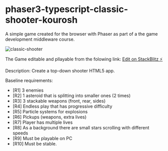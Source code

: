 # phaser3-typescript-classic-shooter-kourosh

A simple game created for the browser with Phaser as part of a the game development middleware course.


![classic-shooter](https://user-images.githubusercontent.com/26629624/77252976-ca49a500-6c57-11ea-97bd-6db312c52c39.gif)


The Game editable and pllayable from the folowing link: [Edit on StackBlitz ⚡️](https://stackblitz.com/edit/phaser3-typescript-classic-shooter-kourosh)

Description:  Create a top-down shooter HTML5 app.

Baseline requirements:
<ul>
<li>[R1]			3 enemies</li>
<li>[R2]			1 asteroid that is splitting into smaller ones (2 times)</li>
<li>[R3]			3 stackable weapons (front, rear, sides)</li>
<li>[R4]			Endless play that has progressive difficulty</li>
<li>[R5]			Particle systems for explosions</li>
<li>[R6]			Pickups (weapons, extra lives)</li>
<li>[R7]			Player has multiple lives</li>
<li>[R8]			As a background there are small stars scrolling with different speeds</li>
<li>[R9]			Must be playable on PC</li>
<li>[R10]			Must be stable.</li>
</ul>

